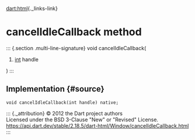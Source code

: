 [dart:html](../../dart-html/dart-html-library){._links-link}

cancelIdleCallback method
=========================

::: {.section .multi-line-signature}
void cancelIdleCallback(

1.  [int](../../dart-core/int-class) handle

)
:::

Implementation {#source}
--------------

``` {.language-dart data-language="dart"}
void cancelIdleCallback(int handle) native;
```

::: {._attribution}
© 2012 the Dart project authors\
Licensed under the BSD 3-Clause \"New\" or \"Revised\" License.\
<https://api.dart.dev/stable/2.18.5/dart-html/Window/cancelIdleCallback.html>
:::
